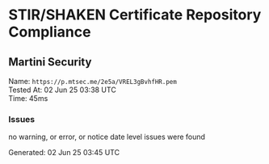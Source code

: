 # STIR/SHAKEN Certificate Repository Compliance

## Martini Security

Name: `https://p.mtsec.me/2e5a/VREL3gBvhfHR.pem`\
Tested At: 02 Jun 25 03:38 UTC\
Time: 45ms

### Issues

no warning, or error, or notice date level issues were found

Generated: 02 Jun 25 03:45 UTC